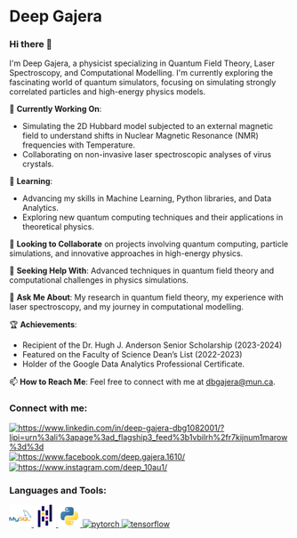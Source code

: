 # Deep Gajera

### Hi there 👋

I'm Deep Gajera, a physicist specializing in Quantum Field Theory, Laser Spectroscopy, and Computational Modelling. I'm currently exploring the fascinating world of quantum simulators, focusing on simulating strongly correlated particles and high-energy physics models.

🔭 **Currently Working On**: 
- Simulating the 2D Hubbard model subjected to an external magnetic field to understand shifts in Nuclear Magnetic Resonance (NMR) frequencies with Temperature.
- Collaborating on non-invasive laser spectroscopic analyses of virus crystals.

🌱 **Learning**: 
- Advancing my skills in Machine Learning, Python libraries, and Data Analytics.
- Exploring new quantum computing techniques and their applications in theoretical physics.

👯 **Looking to Collaborate** on projects involving quantum computing, particle simulations, and innovative approaches in high-energy physics.

🤔 **Seeking Help With**: Advanced techniques in quantum field theory and computational challenges in physics simulations.

💬 **Ask Me About**: My research in quantum field theory, my experience with laser spectroscopy, and my journey in computational modelling.

🏆 **Achievements**:
- Recipient of the Dr. Hugh J. Anderson Senior Scholarship (2023-2024)
- Featured on the Faculty of Science Dean’s List (2022-2023)
- Holder of the Google Data Analytics Professional Certificate.

📫 **How to Reach Me**: Feel free to connect with me at [dbgajera@mun.ca](mailto:dbgajera@mun.ca).


<h3 align="left">Connect with me:</h3>
<p align="left">
<a href="https://linkedin.com/in/https://www.linkedin.com/in/deep-gajera-dbg1082001/?lipi=urn%3ali%3apage%3ad_flagship3_feed%3b1vbilrh%2fr7kijnum1marow%3d%3d" target="blank"><img align="center" src="https://raw.githubusercontent.com/rahuldkjain/github-profile-readme-generator/master/src/images/icons/Social/linked-in-alt.svg" alt="https://www.linkedin.com/in/deep-gajera-dbg1082001/?lipi=urn%3ali%3apage%3ad_flagship3_feed%3b1vbilrh%2fr7kijnum1marow%3d%3d" height="30" width="40" /></a>
<a href="https://fb.com/https://www.facebook.com/deep.gajera.1610/" target="blank"><img align="center" src="https://raw.githubusercontent.com/rahuldkjain/github-profile-readme-generator/master/src/images/icons/Social/facebook.svg" alt="https://www.facebook.com/deep.gajera.1610/" height="30" width="40" /></a>
<a href="https://instagram.com/https://www.instagram.com/deep_10au1/" target="blank"><img align="center" src="https://raw.githubusercontent.com/rahuldkjain/github-profile-readme-generator/master/src/images/icons/Social/instagram.svg" alt="https://www.instagram.com/deep_10au1/" height="30" width="40" /></a>
</p>

<h3 align="left">Languages and Tools:</h3>
<p align="left"> <a href="https://www.mysql.com/" target="_blank" rel="noreferrer"> <img src="https://raw.githubusercontent.com/devicons/devicon/master/icons/mysql/mysql-original-wordmark.svg" alt="mysql" width="40" height="40"/> </a> <a href="https://pandas.pydata.org/" target="_blank" rel="noreferrer"> <img src="https://raw.githubusercontent.com/devicons/devicon/2ae2a900d2f041da66e950e4d48052658d850630/icons/pandas/pandas-original.svg" alt="pandas" width="40" height="40"/> </a> <a href="https://www.python.org" target="_blank" rel="noreferrer"> <img src="https://raw.githubusercontent.com/devicons/devicon/master/icons/python/python-original.svg" alt="python" width="40" height="40"/> </a> <a href="https://pytorch.org/" target="_blank" rel="noreferrer"> <img src="https://www.vectorlogo.zone/logos/pytorch/pytorch-icon.svg" alt="pytorch" width="40" height="40"/> </a> <a href="https://www.tensorflow.org" target="_blank" rel="noreferrer"> <img src="https://www.vectorlogo.zone/logos/tensorflow/tensorflow-icon.svg" alt="tensorflow" width="40" height="40"/> </a> </p>
